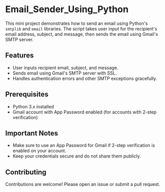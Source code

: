 # Email_Sender_Using_Python


This mini project demonstrates how to send an email using Python's `smtplib` and `email` libraries. The script takes user input for the recipient's email address, subject, and message, then sends the email using Gmail's SMTP server.

## Features

- User inputs recipient email, subject, and message.
- Sends email using Gmail's SMTP server with SSL.
- Handles authentication errors and other SMTP exceptions gracefully.

## Prerequisites

- Python 3.x installed
- Gmail account with App Password enabled (for accounts with 2-step verification)

## Important Notes

- Make sure to use an App Password for Gmail if 2-step verification is enabled on your account.
- Keep your credentials secure and do not share them publicly.

## Contributing

Contributions are welcome! Please open an issue or submit a pull request.

